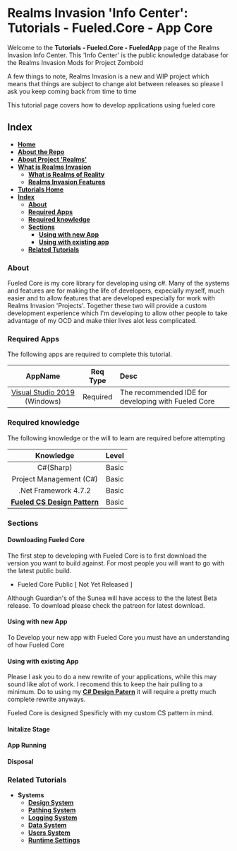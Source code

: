 # Realms Invasion 'Info Center': **Tutorials - Fueled.Core - App Core**

Welcome to the **Tutorials - Fueled.Core - FueledApp** page of the Realms Invasion Info Center. 
This 'Info Center' is the public knowledge database for the Realms Invasion Mods for Project Zomboid

A few things to note, 
Realms Invasion is a new and WIP project which means that things are subject to change alot between releases so please I ask you keep coming back from time to time

This tutorial page covers how to develop applications using fueled core

## **Index**
- [**Home**](https://github.com/FueledByOCHD/Realms-Invasion-Info-Center/blob/develop/README.md)
- [**About the Repo**](https://github.com/FueledByOCHD/Realms-Invasion-Info-Center/blob/develop/README.md#about-the-repo)
- [**About Project 'Realms'**](https://github.com/FueledByOCHD/Realms-Invasion-Info-Center/blob/develop/AboutProjectRealms.md)
- [**What is Realms Invasion**](https://github.com/FueledByOCHD/Realms-Invasion-Info-Center/blob/develop/README.md#what-is-realms-invasion)
    - [**What is Realms of Reality**](https://github.com/FueledByOCHD/Realms-Invasion-Info-Center/blob/develop/AboutRealmsOfReality.md)
    - [**Realms Invasion Features**](https://github.com/FueledByOCHD/Realms-Invasion-Info-Center/blob/develop/README.md#realms-invasion-features)
- [**Tutorials Home**](https://github.com/FueledByOCHD/Realms-Invasion-Info-Center/blob/develop/Tutorials/TutorialsHome.md)
- [**Index**](https://github.com/FueledByOCHD/Realms-Invasion-Info-Center/blob/develop/Tutorials/Libraries/FueledCore/FueledAppsTutorial.md#index)
    - [**About**](https://github.com/FueledByOCHD/Realms-Invasion-Info-Center/blob/develop/Tutorials/Libraries/FueledCore/FueledAppsTutorial.md#about)
    - [**Required Apps**](https://github.com/FueledByOCHD/Realms-Invasion-Info-Center/blob/develop/Tutorials/Libraries/FueledCore/FueledAppsTutorial.md#required-apps)
    - [**Required knowledge**](https://github.com/FueledByOCHD/Realms-Invasion-Info-Center/blob/develop/Tutorials/Libraries/FueledCore/FueledAppsTutorial.md#required-knowledge)
    - [**Sections**](https://github.com/FueledByOCHD/Realms-Invasion-Info-Center/blob/develop/Tutorials/Libraries/FueledCore/FueledAppsTutorial.md#sections)
		- [**Using with new App**](https://github.com/FueledByOCHD/Realms-Invasion-Info-Center/blob/develop/Tutorials/Libraries/FueledCore/FueledAppsTutorial.md#using-with-new-app)
		- [**Using with existing app**](https://github.com/FueledByOCHD/Realms-Invasion-Info-Center/blob/develop/Tutorials/Libraries/FueledCore/FueledAppsTutorial.md#using-with-existing-app)
    - [**Related Tutorials**](https://github.com/FueledByOCHD/Realms-Invasion-Info-Center/blob/develop/Tutorials/Libraries/FueledCore/FueledAppsTutorial.md#related-tutorials)

### **About**

Fueled Core is my core library for developing using c#. Many of the systems and features are for making the life of developers, expecially myself, much easier and to allow features that are developed especially for work with Realms Invasion 'Projects'. Together these two will provide a custom development experience which I'm developing to allow other people to take advantage of my OCD and make thier lives alot less complicated.

### **Required Apps**

The following apps are required to complete this tutorial.

|**AppName**|**Req Type**|**Desc**|
|:---:|:---:|:---|
|[Visual Studio 2019](https://visualstudio.microsoft.com/vs/community/) (Windows)|Required|The recommended IDE for developing with Fueled Core|

### **Required knowledge**

The following knowledge or the will to learn are required before attempting

|**Knowledge**|**Level**|
|:---:|:---:|
|C#(Sharp)|Basic|
|Project Management (C#)|Basic|
|.Net Framework 4.7.2|Basic|
|[**Fueled CS Design Pattern**](https://github.com/FueledByOCHD/Realms-Invasion-Info-Center/blob/develop/Tutorials/FueledCSDesignPattern.md)|Basic|

### **Sections**

#### **Downloading Fueled Core**

The first step to developing with Fueled Core is to first download the version you want to build against. For most people you will want to go with the latest public build.

- Fueled Core Public [ Not Yet Released ]

Although Guardian's of the Sunea will have access to the the latest Beta release. To download please check the patreon for latest download.

#### **Using with new App**

To Develop your new app with Fueled Core you must have an understanding of how Fueled Core

#### **Using with existing App**

Please I ask you to do a new rewrite of your applications, while this may sound like alot of work. I recomend this to keep the hair pulling to a minimum. Do to using my [**C# Design Patern**](https://github.com/FueledByOCHD/Realms-Invasion-Info-Center/blob/develop/Tutorials/FueledCSDesignPattern.md) it will require a pretty much complete rewrite anyways.

Fueled Core is designed Spesificly with my custom CS pattern in mind.

#### **Initalize Stage**

#### **App Running**

#### **Disposal**

### **Related Tutorials**

- **Systems**
	- [**Design System**]()
    - [**Pathing System**]()
    - [**Logging System**]()
    - [**Data System**]()
	- [**Users System**]()
	- [**Runtime Settings**]()


